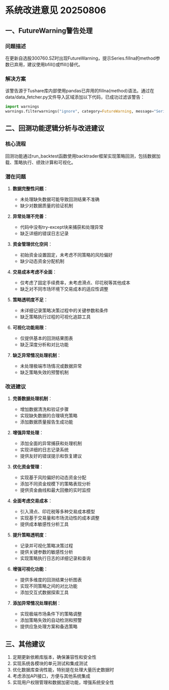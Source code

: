 # 系统改进意见 20250806

## 一、FutureWarning警告处理

### 问题描述
在更新自选股300760.SZ时出现FutureWarning，提示Series.fillna的method参数已弃用，建议使用bfill()或ffill()替代。

### 解决方案
该警告源于Tushare库内部使用pandas已弃用的fillna(method)语法。通过在data/data_fetcher.py文件导入区域添加以下代码，已成功过滤该警告：

```python
import warnings
warnings.filterwarnings("ignore", category=FutureWarning, message="Series.fillna with 'method' is deprecated")
```

## 二、回测功能逻辑分析与改进建议

### 核心流程
回测功能通过run_backtest函数使用backtrader框架实现策略回测，包括数据加载、策略执行、绩效计算和可视化。

### 潜在问题

1. **数据完整性问题**：
   - 未处理缺失数据可能导致回测结果不准确
   - 缺少对数据质量的验证机制

2. **异常处理不完善**：
   - 代码中没有try-except块来捕获和处理异常
   - 缺乏详细的错误日志记录

3. **资金管理优化空间**：
   - 初始资金设置固定，未考虑不同策略的风险偏好
   - 缺少动态资金分配机制

4. **交易成本考虑不全面**：
   - 仅考虑了固定手续费率，未考虑滑点、印花税等其他成本
   - 缺乏对不同市场环境下交易成本的适应性调整

5. **策略透明度不足**：
   - 未详细记录策略决策过程中的关键参数和条件
   - 缺乏策略执行过程的可视化追踪工具

6. **可视化功能局限**：
   - 仅提供基本的回测结果图表
   - 缺乏深度分析和对比功能

7. **缺乏异常情况处理机制**：
   - 未处理极端市场情况或数据异常
   - 缺乏策略失效的预警机制

### 改进建议

1. **完善数据处理机制**：
   - 增加数据清洗和验证步骤
   - 实现缺失数据的合理填充策略
   - 添加数据质量报告生成功能

2. **增强异常处理**：
   - 添加全面的异常捕获和处理机制
   - 实现详细的日志记录系统
   - 提供友好的错误提示和恢复建议

3. **优化资金管理**：
   - 实现基于风险偏好的动态资金分配
   - 添加不同资金规模下的策略表现分析
   - 提供资金曲线和最大回撤的实时监控

4. **全面考虑交易成本**：
   - 引入滑点、印花税等多种交易成本模型
   - 实现基于交易量和市场流动性的成本调整
   - 提供成本敏感性分析工具

5. **提升策略透明度**：
   - 记录并可视化策略决策过程
   - 提供关键参数的敏感性分析
   - 实现策略执行日志的详细记录和查询

6. **增强可视化功能**：
   - 提供多维度的回测结果分析图表
   - 实现不同策略之间的对比功能
   - 添加交互式数据探索工具

7. **添加异常情况处理机制**：
   - 实现极端市场条件下的策略调整
   - 添加策略失效的自动检测和预警
   - 提供应急处理方案和备选策略

## 三、其他建议

1. 定期更新依赖库版本，确保兼容性和安全性
2. 实现系统各模块的单元测试和集成测试
3. 优化数据库查询性能，特别是在处理大量历史数据时
4. 考虑添加API接口，方便与其他系统集成
5. 实现用户权限管理和数据加密功能，增强系统安全性